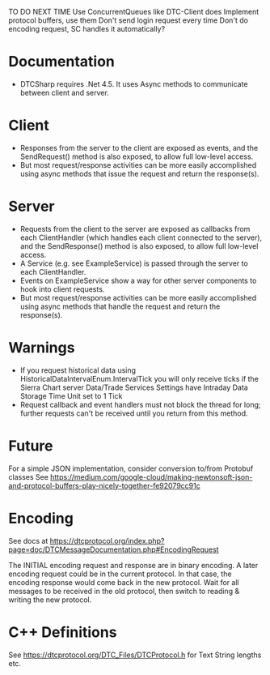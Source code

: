 TO DO NEXT TIME
Use ConcurrentQueues like DTC-Client does
Implement protocol buffers, use them
Don't send login request every time
Don't do encoding request, SC handles it automatically?


Documentation
=============

-   DTCSharp requires .Net 4.5. It uses Async methods to communicate between client and server.

Client
=============
-   Responses from the server to the client are exposed as events, and the SendRequest() method is also exposed, to allow full low-level access.
-   But most request/response activities can be more easily accomplished using async methods that issue the request and return the response(s).

Server
=============
-   Requests from the client to the server are exposed as callbacks from each ClientHandler (which handles each client connected to the server), and the SendResponse() method is also exposed, to allow full low-level access.
-   A Service (e.g. see ExampleService) is passed through the server to each ClientHandler.
-   Events on ExampleService show a way for other server components to hook into client requests.
-   But most request/response activities can be more easily accomplished using async methods that handle the request and return the response(s).

Warnings
=============
-   If you request historical data using HistoricalDataIntervalEnum.IntervalTick you will only receive ticks if the Sierra Chart server Data/Trade Services Settings
        have Intraday Data Storage Time Unit set to 1 Tick
- 	Request callback and event handlers must not block the thread for long; further requests can't be received until you return from this method.

Future
=============
For a simple JSON implementation, consider conversion to/from Protobuf classes
        See https://medium.com/google-cloud/making-newtonsoft-json-and-protocol-buffers-play-nicely-together-fe92079cc91c

Encoding
=============

See docs at https://dtcprotocol.org/index.php?page=doc/DTCMessageDocumentation.php#EncodingRequest

The INITIAL encoding request and response are in binary encoding.
A later encoding request could be in the current protocol. In that case, the encoding response
        would come back in the new protocol. Wait for all messages to be received in the old protocol,
        then switch to reading & writing the new protocol.

C++ Definitions
=============
See https://dtcprotocol.org/DTC_Files/DTCProtocol.h for Text String lengths etc.